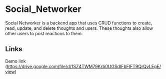 # Social_Networker

Social Networker is a backend app that uses CRUD functions to create, read, update, and delete thoughts and users. These thoughts also allow other users to post reactions to them.

## Links

Demo link (https://drive.google.com/file/d/1SZ4TWM79Krb0UGSdIFbFlFT9QrQvLEgE/view)